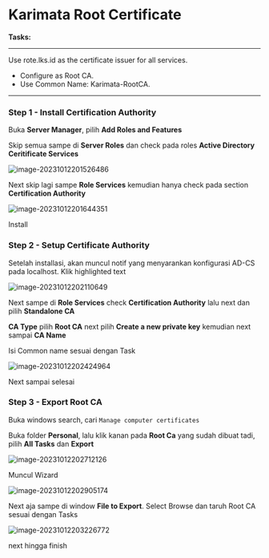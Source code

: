 # Karimata Root Certificate

**Tasks:**

---

Use rote.lks.id as the certificate issuer for all services.

- Configure as Root CA.
- Use Common Name: Karimata-RootCA.



---

### Step 1 - Install Certification Authority

Buka **Server Manager**, pilih **Add Roles and Features**

Skip semua sampe di **Server Roles** dan check pada roles **Active Directory Ceritificate Services**

![image-20231012201526486](https://github.com/diotriandika/learn-networking/assets/109568349/1b352b8b-cb88-450e-96e6-83c2e3a09f0a)


Next skip lagi sampe **Role Services** kemudian hanya check pada section **Certification Authority**

![image-20231012201644351](https://github.com/diotriandika/learn-networking/assets/109568349/5a8cd9a2-d5cf-4cb9-a875-ec13615c31e0)


Install

### Step 2 - Setup Certificate Authority

Setelah installasi, akan muncul notif yang menyarankan konfigurasi AD-CS pada localhost. Klik highlighted text

![image-20231012202110649](https://github.com/diotriandika/learn-networking/assets/109568349/1f29942d-e21c-4216-b040-e8d738f40809)


Next sampe di **Role Services** check **Certification Authority** lalu next dan pilih **Standalone CA**

**CA Type** pilih **Root CA** next pilih **Create a new private key** kemudian next sampai **CA Name**

Isi Common name sesuai dengan Task

![image-20231012202424964](https://github.com/diotriandika/learn-networking/assets/109568349/11a3c243-e5c9-4deb-8645-125ffb967d4f)


Next sampai selesai

### Step 3 - Export Root CA

Buka windows search, cari `Manage computer certificates`

Buka folder **Personal**, lalu klik kanan pada **Root Ca** yang sudah dibuat tadi, pilih **All Tasks** dan **Export**

![image-20231012202712126](https://github.com/diotriandika/learn-networking/assets/109568349/d5f99a92-5953-48bd-a703-d8d39f3653ce)


Muncul Wizard 

![image-20231012202905174](https://github.com/diotriandika/learn-networking/assets/109568349/d323f9ab-99eb-4e1c-bf3d-96651d21484d)

Next aja sampe di window **File to Export**. Select Browse dan taruh Root CA sesuai dengan Tasks

![image-20231012203226772](https://github.com/diotriandika/learn-networking/assets/109568349/d013ce3f-a8df-48e1-b84a-3d7197755517)


next hingga finish

